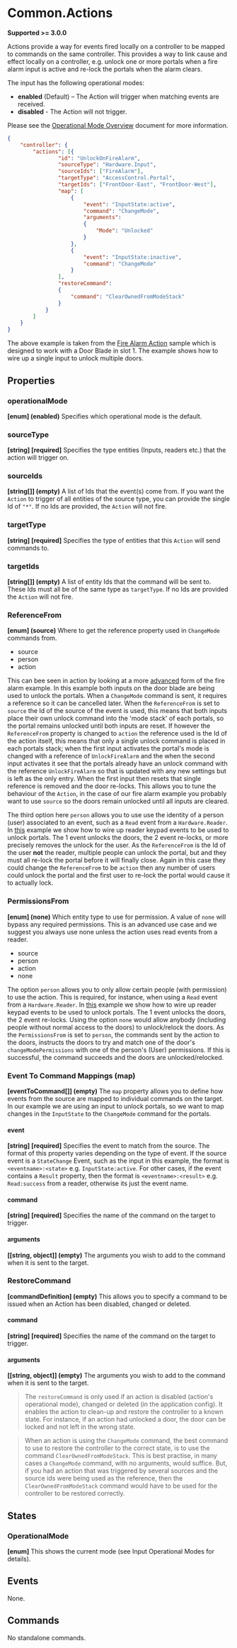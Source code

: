 # Common.Actions

**Supported >= 3.0.0**

Actions provide a way for events fired locally on a controller to be mapped to commands on the same controller.
This provides a way to link cause and effect locally on a controller, e.g. unlock one or more portals when a
fire alarm input is active and re-lock the portals when the alarm clears.

The input has the following operational modes:

- **enabled** (Default) – The Action will trigger when matching events are received.
- **disabled** - The Action will not trigger.

Please see the [Operational Mode Overview](../ApplicationConfiguration/ModeOverview.md) document for more information.

````json
{
    "controller": {
        "actions": [{
                "id": "UnlockOnFireAlarm",
                "sourceType": "Hardware.Input",
                "sourceIds": ["FireAlarm"],
                "targetType": "AccessControl.Portal",
                "targetIds": ["FrontDoor-East", "FrontDoor-West"],
                "map": [
                    {
                        "event": "InputState:active",
                        "command": "ChangeMode",
                        "arguments":
                        {
                            "Mode": "Unlocked"
                        }
                    },
                    {
                        "event": "InputState:inactive",
                        "command": "ChangeMode"
                    }
                ],
                "restoreCommand":
                {
                    "command": "ClearOwnedFromModeStack"
                }
            }
        ]
    }
}
````

The above example is taken from the [Fire Alarm Action](../Samples/ApplicationConfiguration/FireAlarmAction.json) sample
which is designed to work with a Door Blade in slot 1.  The example shows how to wire up a single input to
unlock multiple doors.

## Properties

### operationalMode

**[enum] (enabled)** Specifies which operational mode is the default.

### sourceType

**[string] [required]** Specifies the type entities (Inputs, readers etc.) that the action will trigger on.

### sourceIds

**[string[]] (empty)** A list of Ids that the event(s) come from. If you want the `Action` to trigger of all entities of the source type, you can provide the single Id of `"*"`.  If no Ids are provided, the `Action` will not fire.

### targetType

**[string] [required]** Specifies the type of entities that this `Action` will send commands to.

### targetIds

**[string[]] (empty)** A list of entity Ids that the command will be sent to.  These Ids must all be of the same type as `targetType`.  If no Ids are provided the `Action` will not fire.

### ReferenceFrom

**[enum] (source)** Where to get the reference property used in `ChangeMode` commands from.

- source
- person
- action

This can bee seen in action by looking at a more [advanced](../Samples/ApplicationConfiguration/FireAlarmActionAdvanced.json) form of the fire alarm example. In this example both inputs on the door blade are being used to unlock the portals.  When a `ChangeMode` command is sent, it requires a reference so it can be cancelled later.  When the `ReferenceFrom` is set to `source` the Id of the source of the event is used, this means that both inputs place their own unlock command into the 'mode stack' of each portals, so the portal remains unlocked until both inputs are reset.  If however the `ReferenceFrom` property is changed to `action` the reference used is the Id of the action itself, this means that only a single unlock command is placed in each portals stack; when the first input activates the portal's mode is changed with a reference of `UnlockFireAlarm` and the when the second input activates it see that the portals already have an unlock command with the reference `UnlockFireAlarm` so that is updated with any new settings but is left as the only entry.  When the first input then resets that single reference is removed and the door re-locks.  This allows you to tune the behaviour of the `Action`, in the case of our fire alarm example you probably want to use `source` so the doors remain unlocked until all inputs are cleared.

The third option here `person` allows you to use use the identity of a person (user) associated to an event, such as a `Read` event from a `Hardware.Reader`.  In [this](../Samples/ApplicationConfiguration/ReaderCommandsUnlockPortal.json) example we show how to wire up reader keypad events to be used to unlock portals.  The 1 event unlocks the doors, the 2 event re-locks, or more precisely removes the unlock for the user. As the `ReferenceFrom` is the Id of the user **not** the reader, multiple people can unlock the portal, but and they must all re-lock the portal before it will finally close.  Again in this case they could change the `ReferenceFrom` to be `action` then any number of users could unlock the portal and the first user to re-lock the portal would cause it to actually lock.

### PermissionsFrom

**[enum] (none)** Which entity type to use for permission. A value of `none` will bypass any required permissions. This is an advanced use case and we suggest you always use none unless the action uses read events from a reader.

- source
- person
- action
- none

The option `person` allows you to only allow certain people (with permission) to use the action. This is required, for instance, when using a `Read` event from a `Hardware.Reader`.  In [this](../Samples/ApplicationConfiguration/ReaderCommandsUnlockPortal.json) example we show how to wire up reader keypad events to be used to unlock portals. The 1 event unlocks the doors, the 2 event re-locks. Using the option `none` would allow anybody (including people without normal access to the doors) to unlock/relock the doors. As the `PermissionsFrom` is set to `person`, the commands sent by the action to the doors, instructs the doors to try and match one of the door's `changeModePermissions` with one of the person's (User) permissions. If this is successful, the command succeeds and the doors are unlocked/relocked.

### Event To Command Mappings (map)

**[eventToCommand[]] (empty)** The `map` property allows you to define how events from the source are mapped to individual commands on the target.  In our example we are using an input to unlock portals, so we want to map changes in the `InputState` to the `ChangeMode` command for the portals.

#### event

**[string] [required]** Specifies the event to match from the source.  The format of this property varies depending on the type of event.  If the source event is a `StateChange` Event, such as the input in this example, the format is `<eventname>:<state>` e.g. `InputState:active`.  For other cases, if the event contains a `Result` property, then the format is `<eventname>:<result>` e.g. `Read:success` from a reader, otherwise its just the event name.

#### command

**[string] [required]** Specifies the name of the command on the target to trigger.

#### arguments

**[[string, object]] (empty)** The arguments you wish to add to the command when it is sent to the target.

### RestoreCommand

**[commandDefinition] (empty)** This allows you to specify a command to be issued when an Action has been disabled, changed or deleted.

#### command

**[string] [required]** Specifies the name of the command on the target to trigger.

#### arguments

**[[string, object]] (empty)** The arguments you wish to add to the command when it is sent to the target.

>The `restoreCommand` is only used if an action is disabled (action's operational mode), changed or deleted (in the application config). It enables the action to clean-up and restore the controller to a known state. For instance, if an action had unlocked a door, the door can be locked and not left in the wrong state.

>When an action is using the `ChangeMode` command, the best command to use to restore the controller to the correct state, is to use the command `ClearOwnedFromModeStack`. This is best practise, in many cases a `ChangeMode` command, with no arguments, would suffice. But, if you had an action that was triggered by several sources and the source ids were being used as the reference, then the `ClearOwnedFromModeStack` command would have to be used for the controller to be restored correctly.

## States

### OperationalMode

**[enum]** This shows the current mode (see Input Operational Modes for
details).

## Events

None.

## Commands

No standalone commands.